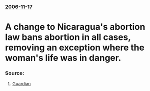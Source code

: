 ### [2006-11-17](/news/2006/11/17/index.md)

#  A change to Nicaragua's abortion law bans abortion in all cases, removing an exception where the woman's life was in danger. 




### Source:

1. [Guardian](http://www.guardian.co.uk/worldlatest/story/0,,-6223606,00.html)
